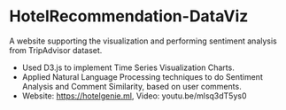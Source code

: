 # HotelRecommendation-DataViz
A website supporting the visualization and performing sentiment analysis from TripAdvisor dataset.
- Used D3.js to implement Time Series Visualization Charts.
- Applied Natural Language Processing techniques to do Sentiment Analysis and Comment Similarity, based on user comments.
- Website: https://hotelgenie.ml, Video: youtu.be/mlsq3dT5ys0
